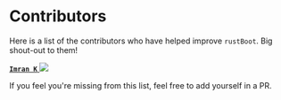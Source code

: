 
# Contributors

Here is a list of the contributors who have helped improve `rustBoot`. Big shout-out to them!

[**`Imran K`** <img src="https://img.icons8.com/ios-glyphs/20/11/github.png"/>](https://github.com/imrank03 "@imrank03")

If you feel you're missing from this list, feel free to add yourself in a PR.
